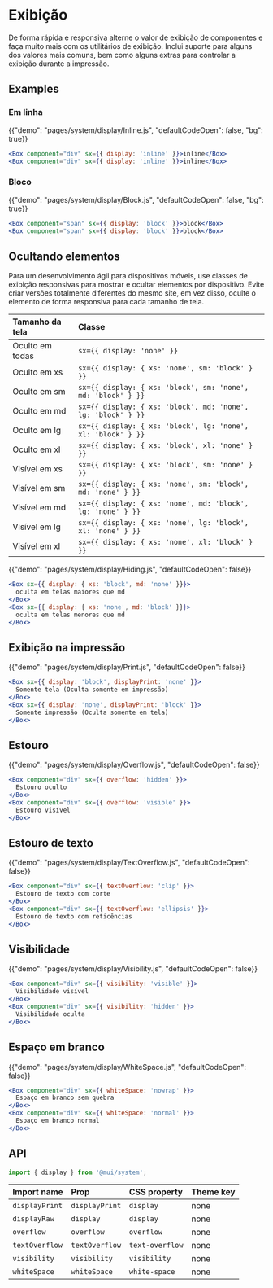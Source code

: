 # Exibição

<p class="description">De forma rápida e responsiva alterne o valor de exibição de componentes e faça muito mais com os utilitários de exibição. Inclui suporte para alguns dos valores mais comuns, bem como alguns extras para controlar a exibição durante a impressão.</p>

## Examples

### Em linha

{{"demo": "pages/system/display/Inline.js", "defaultCodeOpen": false, "bg": true}}

```jsx
<Box component="div" sx={{ display: 'inline' }}>inline</Box>
<Box component="div" sx={{ display: 'inline' }}>inline</Box>
```

### Bloco

{{"demo": "pages/system/display/Block.js", "defaultCodeOpen": false, "bg": true}}

```jsx
<Box component="span" sx={{ display: 'block' }}>block</Box>
<Box component="span" sx={{ display: 'block' }}>block</Box>
```

## Ocultando elementos

Para um desenvolvimento ágil para dispositivos móveis, use classes de exibição responsivas para mostrar e ocultar elementos por dispositivo. Evite criar versões totalmente diferentes do mesmo site, em vez disso, oculte o elemento de forma responsiva para cada tamanho de tela.

| Tamanho da tela | Classe                                                       |
|:--------------- |:------------------------------------------------------------ |
| Oculto em todas | `sx={{ display: 'none' }}`                                   |
| Oculto em xs    | `sx={{ display: { xs: 'none', sm: 'block' } }}`              |
| Oculto em sm    | `sx={{ display: { xs: 'block', sm: 'none', md: 'block' } }}` |
| Oculto em md    | `sx={{ display: { xs: 'block', md: 'none', lg: 'block' } }}` |
| Oculto em lg    | `sx={{ display: { xs: 'block', lg: 'none', xl: 'block' } }}` |
| Oculto em xl    | `sx={{ display: { xs: 'block', xl: 'none' } }}`              |
| Visível em xs   | `sx={{ display: { xs: 'block', sm: 'none' } }}`              |
| Visível em sm   | `sx={{ display: { xs: 'none', sm: 'block', md: 'none' } }}`  |
| Visível em md   | `sx={{ display: { xs: 'none', md: 'block', lg: 'none' } }}`  |
| Visível em lg   | `sx={{ display: { xs: 'none', lg: 'block', xl: 'none' } }}`  |
| Visível em xl   | `sx={{ display: { xs: 'none', xl: 'block' } }}`              |

{{"demo": "pages/system/display/Hiding.js", "defaultCodeOpen": false}}

```jsx
<Box sx={{ display: { xs: 'block', md: 'none' }}}>
  oculta em telas maiores que md
</Box>
<Box sx={{ display: { xs: 'none', md: 'block' }}}>
  oculta em telas menores que md
</Box>
```

## Exibição na impressão

{{"demo": "pages/system/display/Print.js", "defaultCodeOpen": false}}

```jsx
<Box sx={{ display: 'block', displayPrint: 'none' }}>
  Somente tela (Oculta somente em impressão)
</Box>
<Box sx={{ display: 'none', displayPrint: 'block' }}>
  Somente impressão (Oculta somente em tela)
</Box>
```

## Estouro

{{"demo": "pages/system/display/Overflow.js", "defaultCodeOpen": false}}

```jsx
<Box component="div" sx={{ overflow: 'hidden' }}>
  Estouro oculto
</Box>
<Box component="div" sx={{ overflow: 'visible' }}>
  Estouro visível
</Box>
```

## Estouro de texto

{{"demo": "pages/system/display/TextOverflow.js", "defaultCodeOpen": false}}

```jsx
<Box component="div" sx={{ textOverflow: 'clip' }}>
  Estouro de texto com corte
</Box>
<Box component="div" sx={{ textOverflow: 'ellipsis' }}>
  Estouro de texto com reticências
</Box>
```

## Visibilidade

{{"demo": "pages/system/display/Visibility.js", "defaultCodeOpen": false}}

```jsx
<Box component="div" sx={{ visibility: 'visible' }}>
  Visibilidade visível
</Box>
<Box component="div" sx={{ visibility: 'hidden' }}>
  Visibilidade oculta
</Box>
```

## Espaço em branco

{{"demo": "pages/system/display/WhiteSpace.js", "defaultCodeOpen": false}}

```jsx
<Box component="div" sx={{ whiteSpace: 'nowrap' }}>
  Espaço em branco sem quebra
</Box>
<Box component="div" sx={{ whiteSpace: 'normal' }}>
  Espaço em branco normal
</Box>
```

## API

```js
import { display } from '@mui/system';
```

| Import name    | Prop           | CSS property    | Theme key |
|:-------------- |:-------------- |:--------------- |:--------- |
| `displayPrint` | `displayPrint` | `display`       | none      |
| `displayRaw`   | `display`      | `display`       | none      |
| `overflow`     | `overflow`     | `overflow`      | none      |
| `textOverflow` | `textOverflow` | `text-overflow` | none      |
| `visibility`   | `visibility`   | `visibility`    | none      |
| `whiteSpace`   | `whiteSpace`   | `white-space`   | none      |
